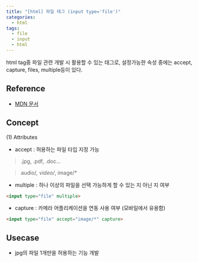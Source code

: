 ```yaml
---
title: "[html] 파일 태그 (input type='file')"
categories:
  - html
tags:
  - file
  - input
  - html
---
```


html tag중 파일 관련 개발 시 활용할 수 있는 태그로, 설정가능한 속성 중에는 accept, capture, files, multiple등이 있다. 


## Reference

- [MDN 문서](https://developer.mozilla.org/en-US/docs/Web/HTML/Element/input/file) 


## Concept
(1) Attributes

- accept 
:   허용하는 파일 타입 지정 가능 
> .jpg, .pdf, .doc... 

> audio/*, video/*, image/* 

- multiple 
:   하나 이상의 파일을 선택 가능하게 할 수 있는 지 아닌 지 여부 
```html
<input type="file" multiple> 
```

- capture 
:   카메라 어플리케이션을 연동 사용 여부 (모바일에서 유용함) 
```html
<input type="file" accept="image/*" capture>
```


## Usecase 

- jpg의 파일 1개만을 허용하는 기능 개발 
